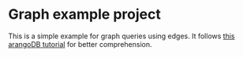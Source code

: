 
# Graph example project

This is a simple example for graph queries using edges. It follows [this arangoDB tutorial][tutorial] for better comprehension.

[tutorial]: https://www.arangodb.com/docs/stable/aql/tutorial-traversal.html
